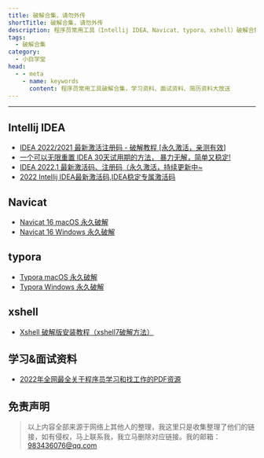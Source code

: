 ```yaml
---
title: 破解合集，请勿外传
shortTitle: 破解合集，请勿外传
description: 程序员常用工具（Intellij IDEA、Navicat、typora、xshell）破解合集，学习资料、面试资料、简历资料大放送
tags:
  - 破解合集
category:
  - 小白学堂
head:
  - - meta
    - name: keywords
      content: 程序员常用工具破解合集，学习资料、面试资料、简历资料大放送
---
```

---

## Intellij IDEA

- [IDEA 2022/2021 最新激活注册码 - 破解教程 [永久激活，亲测有效]](/nice-article/itmind/ideapxideajhideayjjhmideazxjhzcmpjjcyjjhqcyx.md)
- [一个可以无限重置 IDEA 30天试用期的方法， 暴力无解，简单又稳定!](/nice-article/itmind/yigkymxczideatsyqdffblwxjcywdxbxt.md)
- [IDEA 2022.1 最新激活码、注册码（永久激活，持续更新中~ ](/nice-article/itmind/ideapjazjczxjhmzcmyjjhcxgxz.md)
- [2022 Intellij IDEA最新激活码,IDEA稳定专属激活码](/nice-article/itmind/ideajhmideajhmideapxideajhmideazcmideayjjhm.md)

## Navicat

- [Navicat 16 macOS 永久破解](/nice-article/itmind/navicatmacyjpx.md)
- [Navicat 16 Windows 永久破解](/nice-article/itmind/navicatzxbwindowspjbjc.md)

## typora

- [Typora macOS 永久破解](/nice-article/imacso/typoramaczwpjbhyjjdkptmarkdownbjqmksimacsocom.md)
- [Typora Windows 永久破解](/nice-article/itmind/typorayjpx.md)

## xshell

- [Xshell 破解版安装教程（xshell7破解方法）](/nice-article/itmind/xshellazpjbjcxshellpxffxbxt.md)

## 学习&面试资料

- [2022年全网最全关于程序员学习和找工作的PDF资源](/nice-article/itmind/miansjavamsdhmsmsbdjavabdjavaxxzlmsxxzlmszlzlxzmszlfxjlzl.md)

## 免责声明

>以上内容全部来源于网络上其他人的整理，我这里只是收集整理了他们的链接，如有侵权，马上联系我，我立马删除对应链接。我的邮箱：<a href="mailto:983436076@qq.com">983436076@qq.com</a>